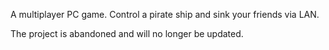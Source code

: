 A multiplayer PC game.
Control a pirate ship and sink your friends via LAN.

The project is abandoned and will no longer be updated.
